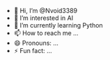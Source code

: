 - 👋 Hi, I’m @Nvoid3389
- 👀 I’m interested in AI 
- 🌱 I’m currently learning Python
- 📫 How to reach me ...
- 😄 Pronouns: ...
- ⚡ Fun fact: ...

<!---
Nvoid3389/Nvoid3389 is a ✨ special ✨ repository because its `README.md` (this file) appears on your GitHub profile.
You can click the Preview link to take a look at your changes.
--->
